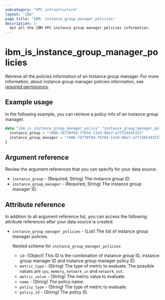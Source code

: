 ```yaml
---
subcategory: "VPC infrastructure"
layout: "ibm"
page_title: "IBM: instance_group_manager_policies"
description: |-
  Get all the IBM VPC instance group manager policies information.
---
```


# ibm_is_instance_group_manager_policies
Retrieve all the policies information of an instance group manager. For more information, about instance group manager policies information, see [required permissions](https://cloud.ibm.com/docs/vpc?topic=vpc-resource-authorizations-required-for-api-and-cli-calls).

## Example usage
In the following example, you can retrieve a policy info of an instance group manager.

```terraform
data "ibm_is_instance_group_manager_policy" "instance_group_manager_policy" {
  instance_group = "r006-76770f94-f7654-11e9-96e7-a77724435315"
  instance_group_manager = "r006-76770f94-f8764-11e9-96e7-a77726534315"
}
```

## Argument reference
Review the argument references that you can specify for your data source.

- `instance_group` - (Required, String) The instance group ID.
- `instance_group_manager` - (Required, String) The instance group manager ID.

## Attribute reference
In addition to all argument reference list, you can access the following attribute references after your data source is created.

- `instance_group_manager_policies` - (List) The list of instance group manager policies.

  Nested scheme for `instance_group_manager_policies`:
  - `id`- (Object) This ID is the combination of instance group ID, instance group manager ID and instance group manager policy ID.
  - `metric_type` - (String) The type of metric to evaluate. The possible values are `cpu`, `memory`, `network_in` and `network_out`.
  - `metric_value` -  (String) The metric value to evaluate.
  - `name` - (String) The policy name.
  - `policy_type` - (String) The type of metric to evaluate.
  - `policy_id` - (String) The policy ID.

